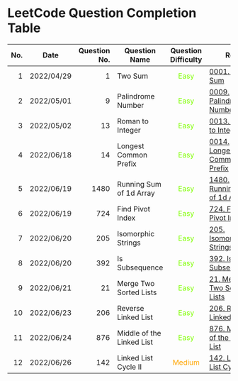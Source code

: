 # LeetCode Question Completion Table

| No. | Date       | Question No. | Question Name             |             Question Difficulty              | Ref.                                                                              |                              My Attempt                               |
| --: | ---------- | -----------: | ------------------------- | :------------------------------------------: | --------------------------------------------------------------------------------- | :-------------------------------------------------------------------: |
|   1 | 2022/04/29 |            1 | Two Sum                   | <span style="color:chartreuse"> Easy </span> | [0001. Two Sum](/questions/0001-Two-Sum/qa.md)                                    |          [JS](/questions/0001-Two-Sum/myattempt/20220429.js)          |
|   2 | 2022/05/01 |            9 | Palindrome Number         | <span style="color:chartreuse"> Easy </span> | [0009. Palindrome Number](/questions/0009-Palindrome-Number/qa.md)                |     [JS](/questions/0009-Palindrome-Number/myattempt/20220501.js)     |
|   3 | 2022/05/02 |           13 | Roman to Integer          | <span style="color:chartreuse"> Easy </span> | [0013. Roman to Integer](/questions/0013-Roman-to-Integer/qa.md)                  |     [JS](/questions/0013-Roman-to-Integer/myattempt/20220502.js)      |
|   4 | 2022/06/18 |           14 | Longest Common Prefix     | <span style="color:chartreuse"> Easy </span> | [0014. Longest Common Prefix](/questions/0014-Longest-Common-Prefix/qa.md)        |   [JS](/questions/0014-Longest-Common-Prefix/myattempt/20220618.js)   |
|   5 | 2022/06/19 |         1480 | Running Sum of 1d Array   | <span style="color:chartreuse"> Easy </span> | [1480. Running Sum of 1d Array](/questions/1480-Running-Sum-of-1d-Array/qa.md)    |  [JS](/questions/1480-Running-Sum-of-1d-Array/myattempt/20220619.js)  |
|   6 | 2022/06/19 |          724 | Find Pivot Index          | <span style="color:chartreuse"> Easy </span> | [724. Find Pivot Index](/questions/0724-Find-Pivot-Index/qa.md)                   |     [JS](/questions/0724-Find-Pivot-Index/myattempt/20220619.js)      |
|   7 | 2022/06/20 |          205 | Isomorphic Strings        | <span style="color:chartreuse"> Easy </span> | [205. Isomorphic Strings](/questions/0205-Isomorphic-Strings/qa.md)               |    [JS](/questions/0205-Isomorphic-Strings/myattempt/20220620.js)     |
|   8 | 2022/06/20 |          392 | Is Subsequence            | <span style="color:chartreuse"> Easy </span> | [392. Is Subsequence](/questions/0392-Is-Subsequence/qa.md)                       |      [JS](/questions/0392-Is-Subsequence/myattempt/20220620.js)       |
|   9 | 2022/06/21 |           21 | Merge Two Sorted Lists    | <span style="color:chartreuse"> Easy </span> | [21. Merge Two Sorted Lists](/questions/0021-Merge-Two-Sorted-Lists/qa.md)        |  [JS](/questions/0021-Merge-Two-Sorted-Lists/myattempt/20220621.js)   |
|  10 | 2022/06/23 |          206 | Reverse Linked List       | <span style="color:chartreuse"> Easy </span> | [206. Reverse Linked List](/questions/0206-Reverse-Linked-List/qa.md)             |    [JS](/questions/0206-Reverse-Linked-List/myattempt/20220623.js)    |
|  11 | 2022/06/24 |          876 | Middle of the Linked List | <span style="color:chartreuse"> Easy </span> | [876. Middle of the Linked List](/questions/0876-Middle-of-the-Linked-List/qa.md) | [JS](/questions/0876-Middle-of-the-Linked-List/myattempt/20220624.js) |
|  12 | 2022/06/26 |          142 | Linked List Cycle II      |  <span style="color:orange"> Medium </span>  | [142. Linked List Cycle II](/questions/0142-Linked-List-Cycle-II/qa.md)           |   [JS](/questions/0142-Linked-List-Cycle-II/myattempt/20220626.js)    |
